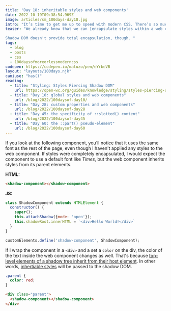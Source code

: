 ```yaml
---
title: 'Day 18: inheritable styles and web components'
date: 2022-10-19T09:38:54.969Z
image: articles/sm_100days-day18.jpg
intro: "It’s time to get me up to speed with modern CSS. There’s so much new in CSS that I know too little about. To change that I’ve started [#100DaysOfMoreOrLessModernCSS](/blog/2022/100-days-of-more-or-less-modern-css/). Why more or less modern CSS? Because some topics will be about cutting-edge features, while other stuff has been around for quite a while already, but I just have little to no experience with it."
teaser: "We already know that we can [encapsulate styles within a web component](/blog/2022/100daysof-day10/) by adding elements along with the styles to the shadow DOM. Global style declarations from outside don’t overwrite styles inside the web component.  

Shadow DOM doesn't provide total encapsulation, though. "
tags:
  - blog
  - posts
  - css
  - 100daysofmoreorlessmoderncss
codepen: https://codepen.io/matuzo/pen/eYrbeVB
layout: "layouts/100days.njk"
caniuse: "has()"
reading:
  - title: "Styling: Styles Piercing Shadow DOM"
    url: https://open-wc.org/guides/knowledge/styling/styles-piercing-shadow-dom/
  - title: "Day 10: global styles and web components"
    url: /blog/2022/100daysof-day10/
  - title: "Day 28: custom properties and web components"
    url: /blog/2022/100daysof-day28
  - title: "Day 45: the specificity of ::slotted() content"
    url: /blog/2022/100daysof-day45
  - title: "Day 60: the ::part() pseudo-element"
    url: /blog/2022/100daysof-day60
---
```

If you look at the following component, you’ll notice that it uses the same font as the rest of the page, even though I haven't applied any styles to the web component. If styles were completely encapsulated, I would expect the component to use a default font like *Times*, but the web component inherits styles from its parent elements.  

<div class="sample">

<p>
<shadow-component></shadow-component>
</p>
</div>

<p class="code-label"><strong>HTML:</strong></p>

```html
<shadow-component></shadow-component>
```

<p class="code-label"><strong>JS:</strong></p>

```js
class ShadowComponent extends HTMLElement {
  constructor() {
    super();
    this.attachShadow({mode: 'open'});
    this.shadowRoot.innerHTML = `<div>Hello World!</div>`
  }
}

customElements.define('shadow-component', ShadowComponent);
```

<script>
  class ShadowComponent extends HTMLElement {
  constructor() {
    super();
    this.attachShadow({mode: 'open'});
    this.shadowRoot.innerHTML = `<div class="div">Hello World!</div>`
  }
}

customElements.define('shadow-component', ShadowComponent);
</script>

If I wrap the component in a `<div>` and a set a `color` on the div, the color of the text inside the web component changes as well. That's because [top-level elements of a shadow tree inherit from their host element](https://www.w3.org/TR/css-scoping-1/#inheritance). In other words, [inhertiable styles](https://web.dev/learn/css/inheritance/#which-properties-are-inheritable) will be passed to the shadow DOM.

```css
.parent {
  color: red;
}
```

```html
<div class="parent">
  <shadow-component></shadow-component>
</div>
```


<style>
  .parent {
    color: red;
  }
</style>

<div class="sample">
<div class="parent">
  <shadow-component></shadow-component>
</div>
</div>